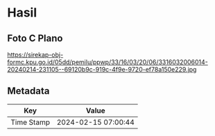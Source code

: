 # Hasil

## Foto C Plano

https://sirekap-obj-formc.kpu.go.id/05dd/pemilu/ppwp/33/16/03/20/06/3316032006014-20240214-231105--69120b9c-919c-4f9e-9720-ef78a150e229.jpg


## Metadata

| Key        | Value               |
| ---------- | ------------------- |
| Time Stamp | 2024-02-15 07:00:44 |



